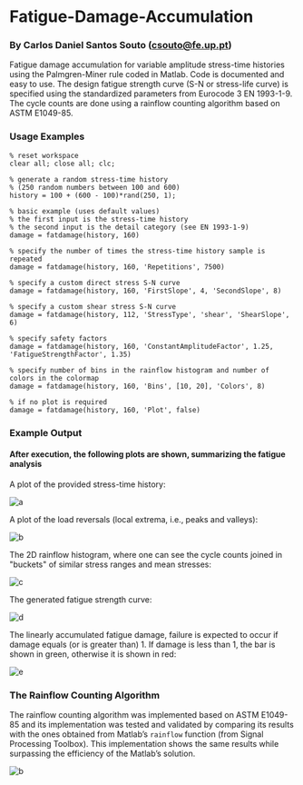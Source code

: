 # Fatigue-Damage-Accumulation
### By Carlos Daniel Santos Souto (csouto@fe.up.pt)

Fatigue damage accumulation for variable amplitude stress-time histories using the Palmgren-Miner rule coded in Matlab. Code is documented and easy to use.
The design fatigue strength curve (S-N or stress-life curve) is specified using the standardized parameters from Eurocode 3 EN 1993-1-9. The cycle counts are done using a rainflow counting algorithm based on ASTM E1049-85.

### Usage Examples

```
% reset workspace
clear all; close all; clc;

% generate a random stress-time history
% (250 random numbers between 100 and 600)
history = 100 + (600 - 100)*rand(250, 1);

% basic example (uses default values)
% the first input is the stress-time history
% the second input is the detail category (see EN 1993-1-9)
damage = fatdamage(history, 160)

% specify the number of times the stress-time history sample is repeated
damage = fatdamage(history, 160, 'Repetitions', 7500)

% specify a custom direct stress S-N curve
damage = fatdamage(history, 160, 'FirstSlope', 4, 'SecondSlope', 8)

% specify a custom shear stress S-N curve
damage = fatdamage(history, 112, 'StressType', 'shear', 'ShearSlope', 6)

% specify safety factors
damage = fatdamage(history, 160, 'ConstantAmplitudeFactor', 1.25, 'FatigueStrengthFactor', 1.35)

% specify number of bins in the rainflow histogram and number of colors in the colormap
damage = fatdamage(history, 160, 'Bins', [10, 20], 'Colors', 8)

% if no plot is required
damage = fatdamage(history, 160, 'Plot', false)
```

### Example Output

#### After execution, the following plots are shown, summarizing the fatigue analysis

A plot of the provided stress-time history:

![a](https://user-images.githubusercontent.com/83190503/121819217-c43c4b80-cc83-11eb-8f49-37bc0bad5bc9.png)

A plot of the load reversals (local extrema, i.e., peaks and valleys):

![b](https://user-images.githubusercontent.com/83190503/121819220-c7cfd280-cc83-11eb-8b72-b8d52ea91299.png)

The 2D rainflow histogram, where one can see the cycle counts joined in "buckets" of similar stress ranges and mean stresses:

![c](https://user-images.githubusercontent.com/83190503/121819221-ca322c80-cc83-11eb-8341-1d57c09f4420.png)

The generated fatigue strength curve:

![d](https://user-images.githubusercontent.com/83190503/121819226-cd2d1d00-cc83-11eb-870d-6db01bcce8d8.png)

The linearly accumulated fatigue damage, failure is expected to occur if damage equals (or is greater than) 1. If damage is less than 1, the bar is shown in green, otherwise it is shown in red:

![e](https://user-images.githubusercontent.com/83190503/121819227-cf8f7700-cc83-11eb-871f-f45cd80a5af4.png)

### The Rainflow Counting Algorithm

The rainflow counting algorithm was implemented based on ASTM E1049-85 and its implementation was tested and validated by comparing its results with the ones obtained from Matlab’s ``rainflow`` function (from Signal Processing Toolbox). This implementation shows the same results while surpassing the efficiency of the Matlab’s solution.

![b](https://user-images.githubusercontent.com/83190503/121784425-d2b73400-cbab-11eb-837f-22d1439ece6c.png)
